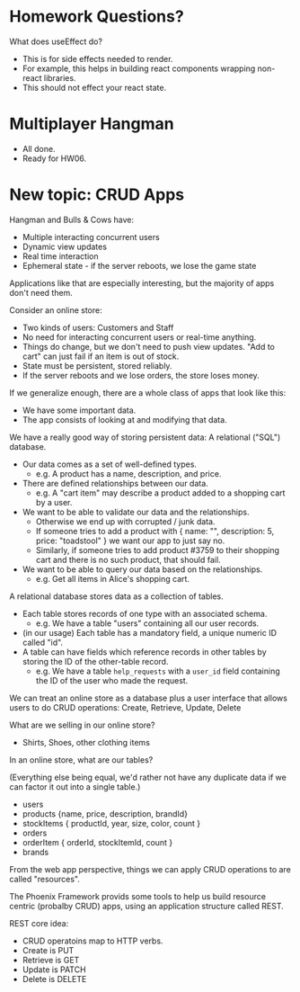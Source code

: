 
# Homework Questions?

What does useEffect do?

 - This is for side effects needed to
   render.
 - For example, this helps in building react
   components wrapping non-react libraries.
 - This should not effect your react state.

# Multiplayer Hangman

 - All done.
 - Ready for HW06.

# New topic: CRUD Apps

Hangman and Bulls & Cows have:

 - Multiple interacting concurrent users
 - Dynamic view updates
 - Real time interaction
 - Ephemeral state - if the server reboots, we lose
   the game state

Applications like that are especially interesting, but
the majority of apps don't need them.

Consider an online store:

 - Two kinds of users: Customers and Staff
 - No need for interacting concurrent users
   or real-time anything.
 - Things do change, but we don't need to push
   view updates. "Add to cart" can just fail if
   an item is out of stock.
 - State must be persistent, stored reliably.
 - If the server reboots and we lose orders,
   the store loses money.

If we generalize enough, there are a whole class of
apps that look like this:

 - We have some important data.
 - The app consists of looking at and modifying that
   data.

We have a really good way of storing persistent 
data: A relational ("SQL") database.

 - Our data comes as a set of well-defined types.
   - e.g. A product has a name, description, and price.
 - There are defined relationships between our data.
   - e.g. A "cart item" may describe a product added
     to a shopping cart by a user.
 - We want to be able to validate our data and the
   relationships.
   - Otherwise we end up with corrupted / junk data.
   - If someone tries to add a product with 
     { name: "", description: 5, price: "toadstool" }
     we want our app to just say no.
   - Similarly, if someone tries to add product #3759 to
     their shopping cart and there is no such product,
     that should fail.
 - We want to be able to query our data based on the
   relationships.
   - e.g. Get all items in Alice's shopping cart.

A relational database stores data as a collection
of tables. 

 - Each table stores records of one type with
   an associated schema.
   - e.g. We have a table "users" containing all
     our user records.
 - (in our usage) Each table has a mandatory field,
   a unique numeric ID called "id".
 - A table can have fields which reference records in
   other tables by storing the ID of the other-table
   record.
   - e.g. We have a table ```help_requests``` with a
     ```user_id``` field containing the ID of the user
     who made the request.

We can treat an online store as a database plus a user
interface that allows users to do CRUD operations:
Create, Retrieve, Update, Delete

What are we selling in our online store?

 - Shirts, Shoes, other clothing items 

In an online store, what are our tables?

(Everything else being equal, we'd rather not
have any duplicate data if we can factor it out
into a single table.)

 - users
 - products {name, price, description, brandId}
 - stockItems { productId, year, size, color, count }
 - orders 
 - orderItem { orderId, stockItemId, count }
 - brands

From the web app perspective, things we can apply CRUD
operations to are called "resources". 

The Phoenix Framework provids some tools to help us build
resource centric (probalby CRUD) apps, using an application
structure called REST.

REST core idea:

 - CRUD operatoins map to HTTP verbs.
 - Create is PUT
 - Retrieve is GET
 - Update is PATCH
 - Delete is DELETE







